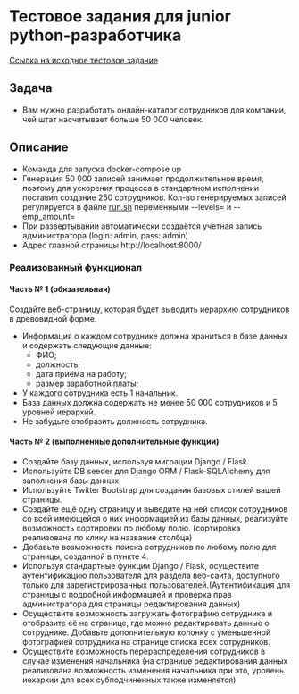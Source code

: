 # Тестовое задания для junior python-разработчика
[Ссылка на исходное тестовое задание ](https://yandex.ru/q/pythontalk/12735212546/)



## Задача
* Вам нужно разработать онлайн-каталог сотрудников для компании, чей штат насчитывает больше 50 000 человек.  

## Описание
* Команда для запуска docker-compose up
* Генерация 50 000 записей занимает продолжительное время, поэтому для ускорения процесса в стандартном исполнении поставил создание 250 сотрудников. Кол-во генерируемых записей регулируется в файле [run.sh](run.sh) переменными --levels= и --emp_amount= 
* При развертывании автоматически создаётся учетная запись администратора (login: admin, pass: admin)
* Адрес главной страницы http://localhost:8000/


### Реализованный функционал
#### Часть № 1 (обязательная)
Создайте веб-страницу, которая будет выводить иерархию сотрудников в древовидной форме.  
+ Информация о каждом сотруднике должна храниться в базе данных и содержать следующие данные:
    - ФИО;
    - должность;
    - дата приёма на работу;
    - размер заработной платы;
+ У каждого сотрудника есть 1 начальник.
+ База данных должна содержать не менее 50 000 сотрудников и 5 уровней иерархий.
+ Не забудьте отобразить должность сотрудника.

#### Часть № 2 (выполненные дополнительные функции)
+ Создайте базу данных, используя миграции Django / Flask.
+ Используйте DB seeder для Django ORM / Flask-SQLAlchemy для заполнения базы данных. 
+ Используйте Twitter Bootstrap для создания базовых стилей вашей страницы.
+ Создайте ещё одну страницу и выведите на ней список сотрудников со всей имеющейся о них информацией из базы данных, реализуйте возможность сортировки по любому полю. (сортировка реализована по клику на название столбца)
+ Добавьте возможность поиска сотрудников по любому полю для страницы, созданной в пункте 4.
+ Используя стандартные функции Django / Flask, осуществите аутентификацию пользователя для раздела веб-сайта, 
доступного только для зарегистрированных пользователей.(Аутентификация для страницы с подробной информацией и проверка прав администратора для страницы редактирования данных)
+ Осуществите возможность загружать фотографию сотрудника и отобразите её на странице, где можно редактировать данные о сотруднике. Добавьте дополнительную колонку с уменьшенной фотографией сотрудника на странице списка всех сотрудников.
+ Осуществите возможность перераспределения сотрудников в случае изменения начальника (на странице редактирования данных реализована возможность изменения начальника при это, уровень иехархии для всех субподчиненных также изменяется)